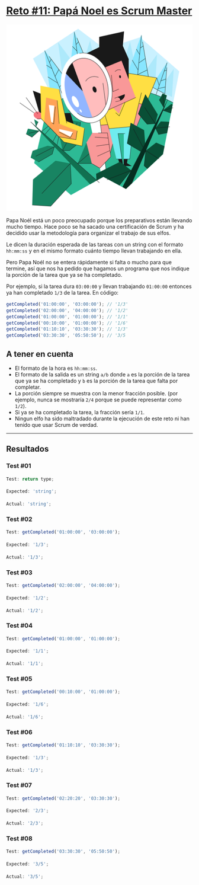 # [Reto #11: Papá Noel es Scrum Master](https://adventjs.dev/es/challenges/2022/11)

![Reto_11](../Assets/Retos_SVG/11.svg)

Papa Noél está un poco preocupado porque los preparativos están llevando mucho tiempo. Hace poco se ha sacado una certificación de Scrum y ha decidido usar la metodología para organizar el trabajo de sus elfos.

Le dicen la duración esperada de las tareas con un string con el formato `hh:mm:ss` y en el mismo formato cuánto tiempo llevan trabajando en ella.

Pero Papa Noél no se entera rápidamente si falta o mucho para que termine, así que nos ha pedido que hagamos un programa que nos indique la porción de la tarea que ya se ha completado.

Por ejemplo, si la tarea dura `03:00:00` y llevan trabajando `01:00:00` entonces ya han completado `1/3` de la tarea. En código:

```js
getCompleted('01:00:00', '03:00:00'); // '1/3'
getCompleted('02:00:00', '04:00:00'); // '1/2'
getCompleted('01:00:00', '01:00:00'); // '1/1'
getCompleted('00:10:00', '01:00:00'); // '1/6'
getCompleted('01:10:10', '03:30:30'); // '1/3'
getCompleted('03:30:30', '05:50:50'); // '3/5
```

## A tener en cuenta

- El formato de la hora es `hh:mm:ss`.
- El formato de la salida es un string `a/b` donde `a` es la porción de la tarea que ya se ha completado y `b` es la porción de la tarea que falta por completar.
- La porción siempre se muestra con la menor fracción posible. (por ejemplo, nunca se mostraría `2/4` porque se puede representar como `1/2`).
- Si ya se ha completado la tarea, la fracción sería `1/1`.
- Ningun elfo ha sido maltradado durante la ejecución de este reto ni han tenido que usar Scrum de verdad.

---

## Resultados

### Test #01

```js
Test: return type;

Expected: 'string';

Actual: 'string';
```

### Test #02

```js
Test: getCompleted('01:00:00', '03:00:00');

Expected: '1/3';

Actual: '1/3';
```

### Test #03

```js
Test: getCompleted('02:00:00', '04:00:00');

Expected: '1/2';

Actual: '1/2';
```

### Test #04

```js
Test: getCompleted('01:00:00', '01:00:00');

Expected: '1/1';

Actual: '1/1';
```

### Test #05

```js
Test: getCompleted('00:10:00', '01:00:00');

Expected: '1/6';

Actual: '1/6';
```

### Test #06

```js
Test: getCompleted('01:10:10', '03:30:30');

Expected: '1/3';

Actual: '1/3';
```

### Test #07

```js
Test: getCompleted('02:20:20', '03:30:30');

Expected: '2/3';

Actual: '2/3';
```

### Test #08

```js
Test: getCompleted('03:30:30', '05:50:50');

Expected: '3/5';

Actual: '3/5';
```
